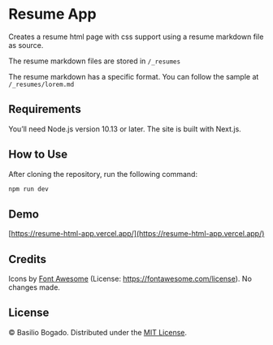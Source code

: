 # Resume App

Creates a resume html page with css support using a resume markdown file as source.

The resume markdown files are stored in `/_resumes`

The resume markdown has a specific format. You can follow the sample at `/_resumes/lorem.md`

## Requirements

You’ll need Node.js version 10.13 or later. The site is built with Next.js.

## How to Use

After cloning the repository, run the following command:

```bash
npm run dev
```

## Demo

[https://resume-html-app.vercel.app/](https://resume-html-app.vercel.app/)

## Credits

Icons by [Font Awesome](https://fontawesome.com) (License: https://fontawesome.com/license). No changes made.

## License

© Basilio Bogado. Distributed under the [MIT License](license.md).
